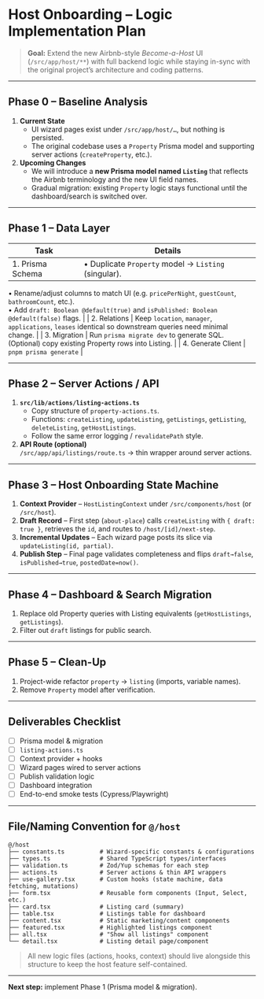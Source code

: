 # Host Onboarding – Logic Implementation Plan

> **Goal:** Extend the new Airbnb-style _Become-a-Host_ UI (`/src/app/host/**`) with full backend logic while staying in-sync with the original project’s architecture and coding patterns.

---

## Phase 0 – Baseline Analysis
1. **Current State**
   * UI wizard pages exist under `/src/app/host/…`, but nothing is persisted.
   * The original codebase uses a `Property` Prisma model and supporting server actions (`createProperty`, etc.).
2. **Upcoming Changes**
   * We will introduce a **new Prisma model named `Listing`** that reflects the Airbnb terminology and the new UI field names.
   * Gradual migration: existing `Property` logic stays functional until the dashboard/search is switched over.

---

## Phase 1 – Data Layer
| Task | Details |
| ---- | ------- |
| 1. Prisma Schema | • Duplicate `Property` model → `Listing` (singular).  
• Rename/adjust columns to match UI (e.g. `pricePerNight`, `guestCount`, `bathroomCount`, etc.).  
• Add `draft: Boolean @default(true)` and `isPublished: Boolean @default(false)` flags. |
| 2. Relations | Keep `location`, `manager`, `applications`, `leases` identical so downstream queries need minimal change. |
| 3. Migration | Run `prisma migrate dev` to generate SQL.  
(Optional) copy existing Property rows into Listing. |
| 4. Generate Client | `pnpm prisma generate` |

---

## Phase 2 – Server Actions / API
1. **`src/lib/actions/listing-actions.ts`**  
   * Copy structure of `property-actions.ts`.  
   * Functions: `createListing`, `updateListing`, `getListings`, `getListing`, `deleteListing`, `getHostListings`.  
   * Follow the same error logging / `revalidatePath` style.
2. **API Route (optional)**  
   `/src/app/api/listings/route.ts` → thin wrapper around server actions.

---

## Phase 3 – Host Onboarding State Machine
1. **Context Provider** – `HostListingContext` under `/src/components/host` (or `/src/host`).
2. **Draft Record** – First step (`about-place`) calls `createListing` with `{ draft: true }`, retrieves the `id`, and routes to `/host/[id]/next-step`.
3. **Incremental Updates** – Each wizard page posts its slice via `updateListing(id, partial)`.
4. **Publish Step** – Final page validates completeness and flips `draft→false`, `isPublished→true`, `postedDate=now()`.

---

## Phase 4 – Dashboard & Search Migration
1. Replace old Property queries with Listing equivalents (`getHostListings`, `getListings`).
2. Filter out `draft` listings for public search.

---

## Phase 5 – Clean-Up
1. Project-wide refactor `property` → `listing` (imports, variable names).  
2. Remove `Property` model after verification.

---

## Deliverables Checklist
- [ ] Prisma model & migration
- [ ] `listing-actions.ts`
- [ ] Context provider + hooks
- [ ] Wizard pages wired to server actions
- [ ] Publish validation logic
- [ ] Dashboard integration
- [ ] End-to-end smoke tests (Cypress/Playwright)

---

## File/Naming Convention for `@/host`

```
@/host
├── constants.ts          # Wizard-specific constants & configurations
├── types.ts              # Shared TypeScript types/interfaces
├── validation.ts         # Zod/Yup schemas for each step
├── actions.ts            # Server actions & thin API wrappers
├── use-gallery.tsx       # Custom hooks (state machine, data fetching, mutations)
├── form.tsx              # Reusable form components (Input, Select, etc.)
├── card.tsx              # Listing card (summary)
├── table.tsx             # Listings table for dashboard
├── content.tsx           # Static marketing/content components
├── featured.tsx          # Highlighted listings component
├── all.tsx               # "Show all listings" component
└── detail.tsx            # Listing detail page/component
```

> All new logic files (actions, hooks, context) should live alongside this structure to keep the host feature self-contained.

---

**Next step:** implement Phase 1 (Prisma model & migration). 